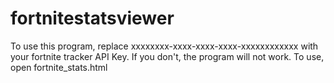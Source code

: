 # fortnitestatsviewer
To use this program, replace xxxxxxxx-xxxx-xxxx-xxxx-xxxxxxxxxxxx with your fortnite tracker API Key. If you don't, the program will not work.
To use, open fortnite_stats.html
